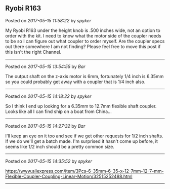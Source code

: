 ## Ryobi R163
Posted on *2017-05-15 11:58:22* by *spyker*

My Ryobi R163 under the height knob is .500 inches wide, not an option to order with the kit. I need to know what the motor side of the coupler needs to be so I can figure out what coupler to order myself. Are the coupler specs out there somewhere I am not finding? Please feel free to move this post if this isn't the right Channel.

---

Posted on *2017-05-15 13:54:55* by *Bar*

The output shaft on the z-axis motor is 6mm, fortunately 1/4 inch is 6.35mm so you could probably get away with a coupler that is 1/4 inch also.

---

Posted on *2017-05-15 14:18:22* by *spyker*

So I think I end up looking for a 6.35mm to 12.7mm flexible shaft coupler. Looks like all I can find ship on a boat from China...

---

Posted on *2017-05-15 14:27:32* by *Bar*

I'll keep an eye on it too and see if we get other requests for 1/2 inch shafts. If we do we'll get a batch made. I'm surprised it hasn't come up before, it seems like 1/2 inch should be a pretty common size.

---

Posted on *2017-05-15 14:35:52* by *spyker*

https://www.aliexpress.com/item/3Pcs-6-35mm-6-35-x-12-7mm-12-7-mm-Flexible-Coupler-Coupling-Linear-Motion/32515252488.html

---

